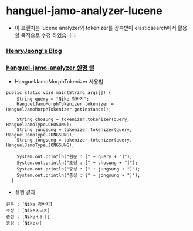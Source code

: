 # hanguel-jamo-analyzer-lucene
* 이 브랜치는 lucene analyzer와 tokenizer를 상속받아 elasticsearch에서 활용 할 목적으로 수정 하였습니다

### [HenryJeong's Blog](http://jjeong.tistory.com)

### [hanguel-jamo-analyzer 설명 글](http://jjeong.tistory.com/1067)
*  HanguelJamoMorphTokenizer 사용법

```{.java}
public static void main(String args[]) {
    String query = "Nike 청바지";
    HanguelJamoMorphTokenizer tokenizer = HanguelJamoMorphTokenizer.getInstance();

    String chosung = tokenizer.tokenizer(query, HanguelJamoType.CHOSUNG);
    String jungsung = tokenizer.tokenizer(query, HanguelJamoType.JUNGSUNG);
    String jongsung = tokenizer.tokenizer(query, HanguelJamoType.JONGSUNG);

    System.out.println("원문 : [" + query + "]");
    System.out.println("초성 : [" + chosung + "]");
    System.out.println("중성 : [" + jungsung + "]");
    System.out.println("종성 : [" + jongsung + "]");
  }
```

* 실행 결과
```
원문 : [Nike 청바지]
초성 : [Nikeㅊㅂㅈ]
중성 : [Nikeㅓㅏㅣ]
종성 : [Nikeㅇ  ]
```